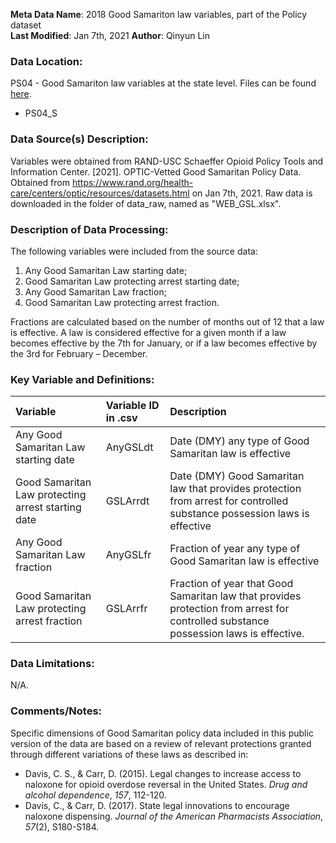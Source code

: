 **Meta Data Name**: 2018 Good Samariton law variables, part of the Policy dataset  
**Last Modified**: Jan 7th, 2021
**Author**: Qinyun Lin  

### Data Location: 
PS04 - Good Samariton law variables at the state level. Files can be found [here](https://github.com/GeoDaCenter/opioid-policy-scan/tree/master/Policy_Scan/data_final).
* PS04_S  

### Data Source(s) Description:  
Variables were obtained from RAND-USC Schaeffer Opioid Policy Tools and Information Center. [2021]. OPTIC-Vetted Good Samaritan Policy Data. Obtained from https://www.rand.org/health-care/centers/optic/resources/datasets.html on Jan 7th, 2021. Raw data is downloaded in the folder of data_raw, named as "WEB_GSL.xlsx". 

### Description of Data Processing: 
The following variables were included from the source data:
1. Any Good Samaritan Law starting date;
2. Good Samaritan Law protecting arrest starting date;
3. Any Good Samaritan Law fraction;
4. Good Samaritan Law protecting arrest fraction.

Fractions are calculated based on the number of months out of 12 that a law is effective. A law is considered effective for a given month if a law becomes effective by the 7th for January, or if a law becomes effective by the 3rd for February – December.

### Key Variable and Definitions:
| Variable | Variable ID in .csv | Description |
|:---------|:--------------------|:------------|
| Any Good Samaritan Law starting date | AnyGSLdt | Date (DMY) any type of Good Samaritan law is effective |
| Good Samaritan Law protecting arrest starting date | GSLArrdt | Date (DMY) Good Samaritan law that provides protection from arrest for controlled substance possession laws is effective |
| Any Good Samaritan Law fraction | AnyGSLfr | Fraction of year any type of Good Samaritan law is effective |
| Good Samaritan Law protecting arrest fraction | GSLArrfr | Fraction of year that Good Samaritan law that provides protection from arrest for controlled substance possession laws is effective. |

### Data Limitations:
N/A.

### Comments/Notes:
Specific dimensions of Good Samaritan policy data included in this public version of the data are based on a review of relevant protections granted through different variations of these laws as described in:
* Davis, C. S., & Carr, D. (2015). Legal changes to increase access to naloxone for opioid overdose
reversal in the United States. *Drug and alcohol dependence*, *157*, 112-120.
* Davis, C., & Carr, D. (2017). State legal innovations to encourage naloxone dispensing. *Journal of the American Pharmacists Association*, *57*(2), S180-S184. 